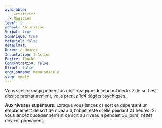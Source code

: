 ```yaml
---
available:
  - Artificier
  - Magicien
level: 2
school: Abjuration
Verbal: true
Somatique: true
Matériel: false
detailmat:
Durée: 8 Heures
Incantation: 1 Action
Portée: Touché
Concentration: false
Rituel: false
englishname: Mana Shackle
step: empty
---
```

Vous scellez magiquement un objet magique, le rendant inerte. Si le sort est dissipé prématurément, vous prenez 1d4 dégâts psychiques.

**Aux niveaux supérieurs**. Lorsque vous lancez ce sort en dépensant un emplacement de sort de niveau 4, l'objet reste scellé pendant 24 heures. Si vous lancez quotidiennement ce sort au niveau 4 pendant 30 jours, l'effet devient permanent.